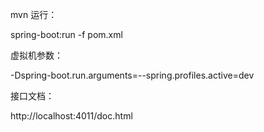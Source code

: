 mvn 运行：
 
spring-boot:run -f pom.xml

虚拟机参数：

-Dspring-boot.run.arguments=--spring.profiles.active=dev

接口文档：

http://localhost:4011/doc.html

